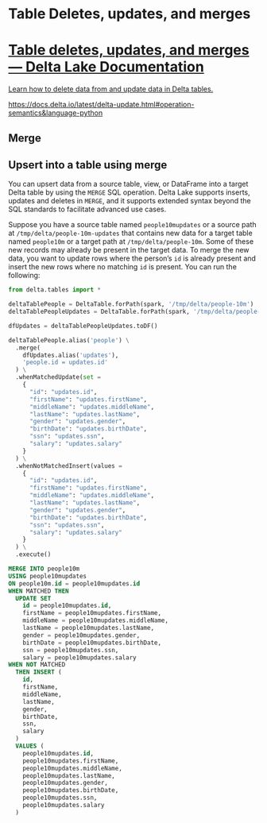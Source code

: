
# Table Deletes, updates, and merges
<div class="rich-link-card-container"><a class="rich-link-card" href="https://docs.delta.io/latest/delta-update.html#operation-semantics&language-python" target="_blank">
	<div class="rich-link-image-container">
		<div class="rich-link-image" style="background-image: url('https://docs.delta.io/latest/_static/favicon.ico')">
	</div>
	</div>
	<div class="rich-link-card-text">
		<h1 class="rich-link-card-title">Table deletes, updates, and merges — Delta Lake Documentation</h1>
		<p class="rich-link-card-description">
		Learn how to delete data from and update data in Delta tables.
		</p>
		<p class="rich-link-href">
		https://docs.delta.io/latest/delta-update.html#operation-semantics&language-python
		</p>
	</div>
</a></div>

## Merge

## Upsert into a table using merge

You can upsert data from a source table, view, or DataFrame into a target Delta table by using the `MERGE` SQL operation. Delta Lake supports inserts, updates and deletes in `MERGE`, and it supports extended syntax beyond the SQL standards to facilitate advanced use cases.

Suppose you have a source table named `people10mupdates` or a source path at `/tmp/delta/people-10m-updates` that contains new data for a target table named `people10m` or a target path at `/tmp/delta/people-10m`. Some of these new records may already be present in the target data. To merge the new data, you want to update rows where the person’s `id` is already present and insert the new rows where no matching `id` is present. You can run the following:

```python
from delta.tables import *

deltaTablePeople = DeltaTable.forPath(spark, '/tmp/delta/people-10m')
deltaTablePeopleUpdates = DeltaTable.forPath(spark, '/tmp/delta/people-10m-updates')

dfUpdates = deltaTablePeopleUpdates.toDF()

deltaTablePeople.alias('people') \
  .merge(
    dfUpdates.alias('updates'),
    'people.id = updates.id'
  ) \
  .whenMatchedUpdate(set =
    {
      "id": "updates.id",
      "firstName": "updates.firstName",
      "middleName": "updates.middleName",
      "lastName": "updates.lastName",
      "gender": "updates.gender",
      "birthDate": "updates.birthDate",
      "ssn": "updates.ssn",
      "salary": "updates.salary"
    }
  ) \
  .whenNotMatchedInsert(values =
    {
      "id": "updates.id",
      "firstName": "updates.firstName",
      "middleName": "updates.middleName",
      "lastName": "updates.lastName",
      "gender": "updates.gender",
      "birthDate": "updates.birthDate",
      "ssn": "updates.ssn",
      "salary": "updates.salary"
    }
  ) \
  .execute()
```

```sql
MERGE INTO people10m
USING people10mupdates
ON people10m.id = people10mupdates.id
WHEN MATCHED THEN
  UPDATE SET
    id = people10mupdates.id,
    firstName = people10mupdates.firstName,
    middleName = people10mupdates.middleName,
    lastName = people10mupdates.lastName,
    gender = people10mupdates.gender,
    birthDate = people10mupdates.birthDate,
    ssn = people10mupdates.ssn,
    salary = people10mupdates.salary
WHEN NOT MATCHED
  THEN INSERT (
    id,
    firstName,
    middleName,
    lastName,
    gender,
    birthDate,
    ssn,
    salary
  )
  VALUES (
    people10mupdates.id,
    people10mupdates.firstName,
    people10mupdates.middleName,
    people10mupdates.lastName,
    people10mupdates.gender,
    people10mupdates.birthDate,
    people10mupdates.ssn,
    people10mupdates.salary
  )
```